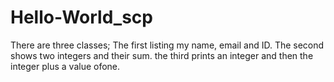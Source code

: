 # Hello-World_scp
There are three classes; The first listing my name, email and ID. The second shows two integers and their sum. the third prints an integer and then the integer plus a value ofone. 
